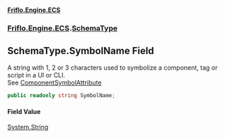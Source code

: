 #### [Friflo.Engine.ECS](index.md 'index')
### [Friflo.Engine.ECS](Friflo.Engine.ECS.md 'Friflo.Engine.ECS').[SchemaType](SchemaType.md 'Friflo.Engine.ECS.SchemaType')

## SchemaType.SymbolName Field

A string with 1, 2 or 3 characters used to symbolize a component, tag or script in a UI or CLI.<br/>
See [ComponentSymbolAttribute](ComponentSymbolAttribute.md 'Friflo.Engine.ECS.ComponentSymbolAttribute')

```csharp
public readonly string SymbolName;
```

#### Field Value
[System.String](https://docs.microsoft.com/en-us/dotnet/api/System.String 'System.String')